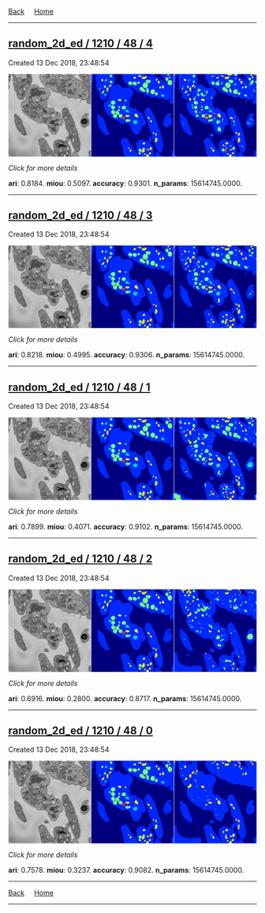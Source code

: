 
[Back](..)&nbsp;&nbsp;&nbsp;&nbsp;&nbsp;[Home](https://leapmanlab.github.io/snapshots)

---

<div class="summary"><a href="4"><h2>random_2d_ed / 1210 / 48 / 4</h2></a><p>Created 13 Dec 2018, 23:48:54
</p><a href="4"><img src="4/media/summary.png" align="center"></a><p>
<i>Click for more details</i>
</p></div>

**ari**: 0.8184. **miou**: 0.5097. **accuracy**: 0.9301. **n_params**: 15614745.0000. 

---

<div class="summary"><a href="3"><h2>random_2d_ed / 1210 / 48 / 3</h2></a><p>Created 13 Dec 2018, 23:48:54
</p><a href="3"><img src="3/media/summary.png" align="center"></a><p>
<i>Click for more details</i>
</p></div>

**ari**: 0.8218. **miou**: 0.4995. **accuracy**: 0.9306. **n_params**: 15614745.0000. 

---

<div class="summary"><a href="1"><h2>random_2d_ed / 1210 / 48 / 1</h2></a><p>Created 13 Dec 2018, 23:48:54
</p><a href="1"><img src="1/media/summary.png" align="center"></a><p>
<i>Click for more details</i>
</p></div>

**ari**: 0.7899. **miou**: 0.4071. **accuracy**: 0.9102. **n_params**: 15614745.0000. 

---

<div class="summary"><a href="2"><h2>random_2d_ed / 1210 / 48 / 2</h2></a><p>Created 13 Dec 2018, 23:48:54
</p><a href="2"><img src="2/media/summary.png" align="center"></a><p>
<i>Click for more details</i>
</p></div>

**ari**: 0.6916. **miou**: 0.2800. **accuracy**: 0.8717. **n_params**: 15614745.0000. 

---

<div class="summary"><a href="0"><h2>random_2d_ed / 1210 / 48 / 0</h2></a><p>Created 13 Dec 2018, 23:48:54
</p><a href="0"><img src="0/media/summary.png" align="center"></a><p>
<i>Click for more details</i>
</p></div>

**ari**: 0.7578. **miou**: 0.3237. **accuracy**: 0.9082. **n_params**: 15614745.0000. 

---

[Back](..)&nbsp;&nbsp;&nbsp;&nbsp;&nbsp;[Home](https://leapmanlab.github.io/snapshots)

---